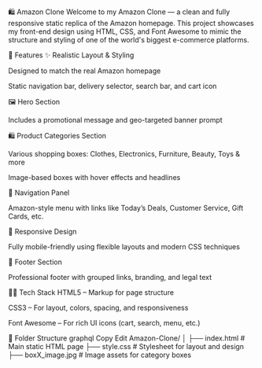 🛍️ Amazon Clone
Welcome to my Amazon Clone — a clean and fully responsive static replica of the Amazon homepage. This project showcases my front-end design using HTML, CSS, and Font Awesome to mimic the structure and styling of one of the world's biggest e-commerce platforms.

🚀 Features
✨ Realistic Layout & Styling

Designed to match the real Amazon homepage

Static navigation bar, delivery selector, search bar, and cart icon

🖼️ Hero Section

Includes a promotional message and geo-targeted banner prompt

🛍️ Product Categories Section

Various shopping boxes: Clothes, Electronics, Furniture, Beauty, Toys & more

Image-based boxes with hover effects and headlines

🧭 Navigation Panel

Amazon-style menu with links like Today’s Deals, Customer Service, Gift Cards, etc.

📱 Responsive Design

Fully mobile-friendly using flexible layouts and modern CSS techniques

🦶 Footer Section

Professional footer with grouped links, branding, and legal text

🧑‍💻 Tech Stack
HTML5 – Markup for page structure

CSS3 – For layout, colors, spacing, and responsiveness

Font Awesome – For rich UI icons (cart, search, menu, etc.)

📂 Folder Structure
graphql
Copy
Edit
Amazon-Clone/
│
├── index.html          # Main static HTML page
├── style.css           # Stylesheet for layout and design
├── boxX_image.jpg      # Image assets for category boxes

